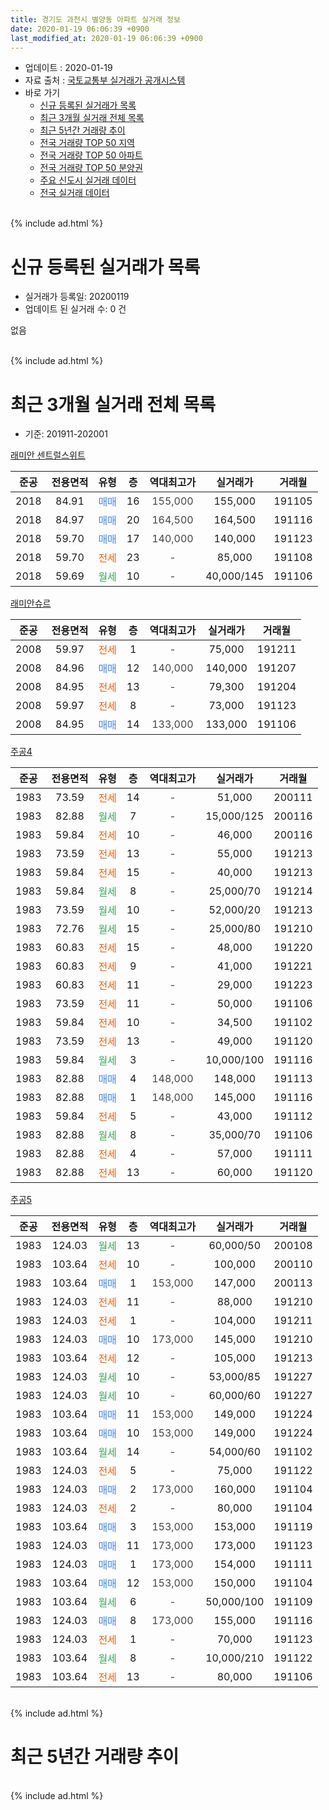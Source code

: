 ```yaml
---
title: 경기도 과천시 별양동 아파트 실거래 정보
date: 2020-01-19 06:06:39 +0900
last_modified_at: 2020-01-19 06:06:39 +0900
---
```


* 업데이트 : 2020-01-19
* 자료 출처 : [국토교통부 실거래가 공개시스템](http://rt.molit.go.kr)
* 바로 가기
    * [신규 등록된 실거래가 목록](#신규-등록된-실거래가-목록)
    * [최근 3개월 실거래 전체 목록](#최근-3개월-실거래-전체-목록)
    * [최근 5년간 거래량 추이](#최근-5년간-거래량-추이)
    * [전국 거래량 TOP 50 지역](https://apt-info.github.io/apt-trade-info/최근-3개월-전국에서-가장-거래가-많이-발생한-지역)
    * [전국 거래량 TOP 50 아파트](https://apt-info.github.io/apt-trade-info/최근-3개월-전국에서-가장-거래가-많이-발생한-아파트)
    * [전국 거래량 TOP 50 분양권](https://apt-info.github.io/apt-trade-info/최근-3개월-전국에서-가장-거래가-많이-발생한-분양권)
    * [주요 신도시 실거래 데이터](https://apt-info.github.io/apt-trade-info/주요-신도시)
    * [전국 실거래 데이터](https://apt-info.github.io/apt-trade-info/전국)
<br>
{% include ad.html %}
<br>

# 신규 등록된 실거래가 목록
* 실거래가 등록일: 20200119
* 업데이트 된 실거래 수: 0 건

없음

<br>
{% include ad.html %}
<br>

# 최근 3개월 실거래 전체 목록
* 기준: 201911-202001


[래미안 센트럴스위트](https://search.naver.com/search.naver?query=%EA%B2%BD%EA%B8%B0%EB%8F%84+%EA%B3%BC%EC%B2%9C%EC%8B%9C+%EB%B3%84%EC%96%91%EB%8F%99+%EB%9E%98%EB%AF%B8%EC%95%88+%EC%84%BC%ED%8A%B8%EB%9F%B4%EC%8A%A4%EC%9C%84%ED%8A%B8)

|준공|전용면적|유형|층|역대최고가|실거래가|거래월|
|:---:|:---:|:---:|:---:|:---:|:---:|:---:|
|2018|84.91|<span style="color:#4285f3">매매</span>|16|<span style="color:#444444">155,000</span>|155,000|191105|
|2018|84.97|<span style="color:#4285f3">매매</span>|20|<span style="color:#444444">164,500</span>|164,500|191116|
|2018|59.70|<span style="color:#4285f3">매매</span>|17|<span style="color:#444444">140,000</span>|140,000|191123|
|2018|59.70|<span style="color:#ff5a00">전세</span>|23|<span style="color:#444444">-</span>|85,000|191108|
|2018|59.69|<span style="color:#34a853">월세</span>|10|<span style="color:#444444">-</span>|40,000/145|191106|

[래미안슈르](https://search.naver.com/search.naver?query=%EA%B2%BD%EA%B8%B0%EB%8F%84+%EA%B3%BC%EC%B2%9C%EC%8B%9C+%EB%B3%84%EC%96%91%EB%8F%99+%EB%9E%98%EB%AF%B8%EC%95%88%EC%8A%88%EB%A5%B4)

|준공|전용면적|유형|층|역대최고가|실거래가|거래월|
|:---:|:---:|:---:|:---:|:---:|:---:|:---:|
|2008|59.97|<span style="color:#ff5a00">전세</span>|1|<span style="color:#444444">-</span>|75,000|191211|
|2008|84.96|<span style="color:#4285f3">매매</span>|12|<span style="color:#444444">140,000</span>|140,000|191207|
|2008|84.95|<span style="color:#ff5a00">전세</span>|13|<span style="color:#444444">-</span>|79,300|191204|
|2008|59.97|<span style="color:#ff5a00">전세</span>|8|<span style="color:#444444">-</span>|73,000|191123|
|2008|84.95|<span style="color:#4285f3">매매</span>|14|<span style="color:#444444">133,000</span>|133,000|191106|

[주공4](https://search.naver.com/search.naver?query=%EA%B2%BD%EA%B8%B0%EB%8F%84+%EA%B3%BC%EC%B2%9C%EC%8B%9C+%EB%B3%84%EC%96%91%EB%8F%99+%EC%A3%BC%EA%B3%B54)

|준공|전용면적|유형|층|역대최고가|실거래가|거래월|
|:---:|:---:|:---:|:---:|:---:|:---:|:---:|
|1983|73.59|<span style="color:#ff5a00">전세</span>|14|<span style="color:#444444">-</span>|51,000|200111|
|1983|82.88|<span style="color:#34a853">월세</span>|7|<span style="color:#444444">-</span>|15,000/125|200116|
|1983|59.84|<span style="color:#ff5a00">전세</span>|10|<span style="color:#444444">-</span>|46,000|200116|
|1983|73.59|<span style="color:#ff5a00">전세</span>|13|<span style="color:#444444">-</span>|55,000|191213|
|1983|59.84|<span style="color:#ff5a00">전세</span>|15|<span style="color:#444444">-</span>|40,000|191213|
|1983|59.84|<span style="color:#34a853">월세</span>|8|<span style="color:#444444">-</span>|25,000/70|191214|
|1983|73.59|<span style="color:#34a853">월세</span>|10|<span style="color:#444444">-</span>|52,000/20|191213|
|1983|72.76|<span style="color:#34a853">월세</span>|15|<span style="color:#444444">-</span>|25,000/80|191210|
|1983|60.83|<span style="color:#ff5a00">전세</span>|15|<span style="color:#444444">-</span>|48,000|191220|
|1983|60.83|<span style="color:#ff5a00">전세</span>|9|<span style="color:#444444">-</span>|41,000|191221|
|1983|60.83|<span style="color:#ff5a00">전세</span>|11|<span style="color:#444444">-</span>|29,000|191223|
|1983|73.59|<span style="color:#ff5a00">전세</span>|11|<span style="color:#444444">-</span>|50,000|191106|
|1983|59.84|<span style="color:#ff5a00">전세</span>|10|<span style="color:#444444">-</span>|34,500|191102|
|1983|73.59|<span style="color:#ff5a00">전세</span>|13|<span style="color:#444444">-</span>|49,000|191120|
|1983|59.84|<span style="color:#34a853">월세</span>|3|<span style="color:#444444">-</span>|10,000/100|191116|
|1983|82.88|<span style="color:#4285f3">매매</span>|4|<span style="color:#444444">148,000</span>|148,000|191113|
|1983|82.88|<span style="color:#4285f3">매매</span>|1|<span style="color:#444444">148,000</span>|145,000|191116|
|1983|59.84|<span style="color:#ff5a00">전세</span>|5|<span style="color:#444444">-</span>|43,000|191112|
|1983|82.88|<span style="color:#34a853">월세</span>|8|<span style="color:#444444">-</span>|35,000/70|191106|
|1983|82.88|<span style="color:#ff5a00">전세</span>|4|<span style="color:#444444">-</span>|57,000|191111|
|1983|82.88|<span style="color:#ff5a00">전세</span>|13|<span style="color:#444444">-</span>|60,000|191120|

[주공5](https://search.naver.com/search.naver?query=%EA%B2%BD%EA%B8%B0%EB%8F%84+%EA%B3%BC%EC%B2%9C%EC%8B%9C+%EB%B3%84%EC%96%91%EB%8F%99+%EC%A3%BC%EA%B3%B55)

|준공|전용면적|유형|층|역대최고가|실거래가|거래월|
|:---:|:---:|:---:|:---:|:---:|:---:|:---:|
|1983|124.03|<span style="color:#34a853">월세</span>|13|<span style="color:#444444">-</span>|60,000/50|200108|
|1983|103.64|<span style="color:#ff5a00">전세</span>|10|<span style="color:#444444">-</span>|100,000|200110|
|1983|103.64|<span style="color:#4285f3">매매</span>|1|<span style="color:#444444">153,000</span>|147,000|200113|
|1983|124.03|<span style="color:#ff5a00">전세</span>|11|<span style="color:#444444">-</span>|88,000|191210|
|1983|124.03|<span style="color:#ff5a00">전세</span>|1|<span style="color:#444444">-</span>|104,000|191211|
|1983|124.03|<span style="color:#4285f3">매매</span>|10|<span style="color:#444444">173,000</span>|145,000|191210|
|1983|103.64|<span style="color:#ff5a00">전세</span>|12|<span style="color:#444444">-</span>|105,000|191213|
|1983|124.03|<span style="color:#34a853">월세</span>|10|<span style="color:#444444">-</span>|53,000/85|191227|
|1983|124.03|<span style="color:#34a853">월세</span>|10|<span style="color:#444444">-</span>|60,000/60|191227|
|1983|103.64|<span style="color:#4285f3">매매</span>|11|<span style="color:#444444">153,000</span>|149,000|191224|
|1983|103.64|<span style="color:#4285f3">매매</span>|10|<span style="color:#444444">153,000</span>|149,000|191224|
|1983|103.64|<span style="color:#34a853">월세</span>|14|<span style="color:#444444">-</span>|54,000/60|191102|
|1983|124.03|<span style="color:#ff5a00">전세</span>|5|<span style="color:#444444">-</span>|75,000|191122|
|1983|124.03|<span style="color:#4285f3">매매</span>|2|<span style="color:#444444">173,000</span>|160,000|191104|
|1983|124.03|<span style="color:#ff5a00">전세</span>|2|<span style="color:#444444">-</span>|80,000|191104|
|1983|103.64|<span style="color:#4285f3">매매</span>|3|<span style="color:#444444">153,000</span>|153,000|191119|
|1983|124.03|<span style="color:#4285f3">매매</span>|11|<span style="color:#444444">173,000</span>|173,000|191123|
|1983|124.03|<span style="color:#4285f3">매매</span>|1|<span style="color:#444444">173,000</span>|154,000|191111|
|1983|103.64|<span style="color:#4285f3">매매</span>|12|<span style="color:#444444">153,000</span>|150,000|191104|
|1983|103.64|<span style="color:#34a853">월세</span>|6|<span style="color:#444444">-</span>|50,000/100|191109|
|1983|124.03|<span style="color:#4285f3">매매</span>|8|<span style="color:#444444">173,000</span>|155,000|191116|
|1983|124.03|<span style="color:#ff5a00">전세</span>|1|<span style="color:#444444">-</span>|70,000|191123|
|1983|103.64|<span style="color:#34a853">월세</span>|8|<span style="color:#444444">-</span>|10,000/210|191122|
|1983|103.64|<span style="color:#ff5a00">전세</span>|13|<span style="color:#444444">-</span>|80,000|191106|


<br>
{% include ad.html %}
<br>

# 최근 5년간 거래량 추이


<div style="width:100%;">
    <canvas id="deal_progress" height="200"></canvas>
</div>

<script>
new Chart(document.getElementById("deal_progress"), {
    type: 'line',
    data: {
        labels: ['201501','201502','201503','201504','201505','201506','201507','201508','201509','201510','201511','201512','201601','201602','201603','201604','201605','201606','201607','201608','201609','201610','201611','201612','201701','201702','201703','201704','201705','201706','201707','201708','201709','201710','201711','201712','201801','201802','201803','201804','201805','201806','201807','201808','201809','201810','201811','201812','201901','201902','201903','201904','201905','201906','201907','201908','201909','201910','201911','201912','202001'],
        datasets: [{
            label: '매매',
            pointRadius: 1,
            data: [25, 19, 29, 22, 22, 27, 29, 15, 23, 13, 8, 3, 10, 9, 21, 41, 31, 22, 13, 17, 18, 25, 7, 7, 8, 13, 15, 10, 23, 24, 30, 5, 16, 18, 22, 27, 60, 16, 11, 7, 5, 2, 10, 27, 5, 1, 1, 1, 5, 0, 2, 2, 4, 16, 15, 3, 13, 19, 12, 4, 1],
            borderColor: "rgba(255, 201, 14, 1)",
            backgroundColor: "rgba(255, 201, 14, 0.5)",
            fill: false,
            lineTension: 0
        },{
            label: '전월세',
            pointRadius: 1,
            data: [76, 61, 56, 45, 39, 36, 41, 36, 29, 36, 15, 35, 43, 53, 47, 31, 22, 21, 16, 19, 54, 27, 31, 35, 31, 32, 29, 20, 25, 28, 23, 19, 21, 22, 21, 23, 37, 41, 26, 15, 15, 28, 21, 29, 32, 26, 27, 29, 33, 24, 27, 14, 12, 19, 26, 19, 14, 23, 18, 15, 5],
            borderColor: "rgba(0, 141, 185, 1)",
            backgroundColor: "rgba(0, 141, 185, 0.5)",
            fill: false,
            lineTension: 0
        }
        ]
    },
    options: {
        responsive: true,
        title: {
            display: false
        },
        tooltips: {
            mode: 'index',
            intersect: false
        },
        hover: {
            mode: 'nearest',
            intersect: true
        },
        scales: {
            xAxes: [{
                display: true,
                scaleLabel: {
                    display: true,
                    labelString: '년/월'
                }
            }],
            yAxes: [{
                display: true,
                ticks: {
                    suggestedMin: 0,
                },
                scaleLabel: {
                    display: true,
                    labelString: '실거래 수'
                }
            }]
        }
    }
});

</script>


<br>
{% include ad.html %}
<br>

